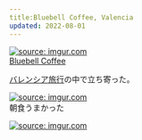 ```yaml
---
title:Bluebell Coffee, Valencia
updated: 2022-08-01
---
```


<a href="https://imgur.com/oPxkrq4"><img src="https://i.imgur.com/oPxkrq4.jpg" title="source: imgur.com" /></a>  
[Bluebell Coffee](https://bluebellcoffeeco.com/)

[バレンシア旅行](https://sotaro.io/travel/2022-07-29-valencia)の中で立ち寄った。

<a href="https://imgur.com/8tsbzHo"><img src="https://i.imgur.com/8tsbzHo.jpg" title="source: imgur.com" /></a>  
朝食うまかった

<a href="https://imgur.com/7SR6EeG"><img src="https://i.imgur.com/7SR6EeG.jpg" title="source: imgur.com" /></a>
